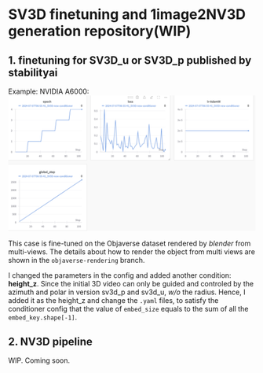 # SV3D finetuning and 1image2NV3D generation repository(WIP)

## 1. finetuning for SV3D_u or SV3D_p published by stabilityai
Example: NVIDIA A6000: ![alt text](assets/image.png)

This case is fine-tuned on the Objaverse dataset rendered by <i>blender</i> from multi-views. The details about how to render the object from multi views are shown in the `objaverse-rendering` branch.

I changed the parameters in the config and added another condition: **height_z**. Since the initial 3D video can only be guided and controled by the azimuth and polar in version sv3d_p and sv3d_u, <i>w/o</i> the radius. Hence, I added it as the height_z and change the `.yaml` files, to satisfy the conditioner config that the value of `embed_size` equals to the sum of all the `embed_key.shape[-1]`.

## 2. NV3D pipeline

WIP. Coming soon.